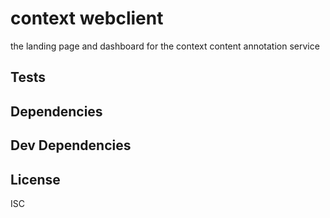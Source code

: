 # context webclient

the landing page and dashboard for the context content annotation service

## Tests

## Dependencies

## Dev Dependencies

## License

ISC
